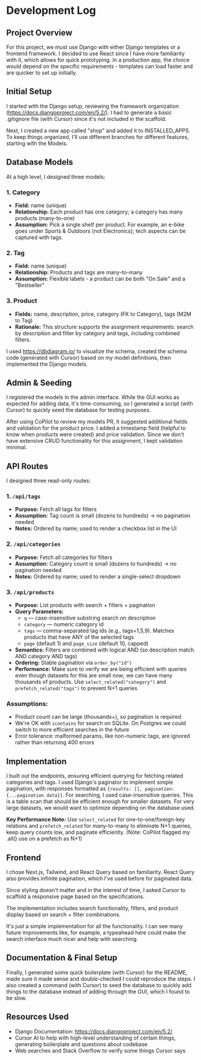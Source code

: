 # Development Log

## Project Overview
For this project, we must use Django with either Django templates or a frontend framework. I decided to use React since I have more familiarity with it, which allows for quick prototyping. In a production app, the choice would depend on the specific requirements - templates can load faster and are quicker to set up initially.

## Initial Setup
I started with the Django setup, reviewing the framework organization (https://docs.djangoproject.com/en/5.2/). I had to generate a basic .gitignore file (with Cursor) since it's not included in the scaffold.

Next, I created a new app called "shop" and added it to INSTALLED_APPS. To keep things organized, I'll use different branches for different features, starting with the Models.

## Database Models
At a high level, I designed three models:

### 1. Category
- **Field:** name (unique)
- **Relationship:** Each product has one category; a category has many products (many-to-one)
- **Assumption:** Pick a single shelf per product. For example, an e-bike goes under Sports & Outdoors (not Electronics); tech aspects can be captured with tags.

### 2. Tag
- **Field:** name (unique)
- **Relationship:** Products and tags are many-to-many
- **Assumption:** Flexible labels - a product can be both "On Sale" and a "Bestseller"

### 3. Product
- **Fields:** name, description, price, category (FK to Category), tags (M2M to Tag)
- **Rationale:** This structure supports the assignment requirements: search by description and filter by category and tags, including combined filters.

I used https://dbdiagram.io/ to visualize the schema, created the schema code (generated with Cursor) based on my model definitions, then implemented the Django models.

## Admin & Seeding
I registered the models in the admin interface. While the GUI works as expected for adding data, it's time-consuming, so I generated a script (with Cursor) to quickly seed the database for testing purposes.

After using CoPilot to review my models PR, it suggested additional fields and validation for the product price. I added a timestamp field (helpful to know when products were created) and price validation. Since we don't have extensive CRUD functionality for this assignment, I kept validation minimal.

## API Routes
I designed three read-only routes:

### 1. `/api/tags`
- **Purpose:** Fetch all tags for filters
- **Assumption:** Tag count is small (dozens to hundreds) → no pagination needed
- **Notes:** Ordered by name; used to render a checkbox list in the UI

### 2. `/api/categories`
- **Purpose:** Fetch all categories for filters
- **Assumption:** Category count is small (dozens to hundreds) → no pagination needed
- **Notes:** Ordered by name; used to render a single-select dropdown

### 3. `/api/products`
- **Purpose:** List products with search + filters + pagination
- **Query Parameters:**
  - `q` — case-insensitive substring search on description
  - `category` — numeric category id
  - `tags` — comma-separated tag ids (e.g., tags=1,5,9). Matches products that have ANY of the selected tags
  - `page` (default 1) and `page_size` (default 10, capped)
- **Semantics:** Filters are combined with logical AND (so description match AND category AND tags)
- **Ordering:** Stable pagination via `order_by("id")`
- **Performance:** Make sure to verify we are being efficient with queries even though datasets for this are small now; we can have many thousands of products. Use `select_related("category")` and `prefetch_related("tags")` to prevent N+1 queries

### Assumptions:
- Product count can be large (thousands+), so pagination is required
- We're OK with `icontains` for search on SQLite. On Postgres we could switch to more efficient searches in the future
- Error tolerance: malformed params, like non-numeric tags, are ignored rather than returning 400 errors

## Implementation
I built out the endpoints, ensuring efficient querying for fetching related categories and tags. I used Django's paginator to implement simple pagination, with responses formatted as `{results: [], pagination: {...pagination data}}`. For searching, I used case-insensitive queries. This is a table scan that should be efficient enough for smaller datasets. For very large datasets, we would want to optimize depending on the database used.

**Key Performance Note:** Use `select_related` for one-to-one/foreign-key relations and `prefetch_related` for many-to-many to eliminate N+1 queries, keep query counts low, and paginate efficiently. (Note: CoPilot flagged my .all() use on a prefetch as N+1)

## Frontend
I chose Next.js, Tailwind, and React Query based on familiarity. React Query also provides infinite pagination, which I've used before for paginated data.

Since styling doesn't matter and in the interest of time, I asked Cursor to scaffold a responsive page based on the specifications.

The implementation includes search functionality, filters, and product display based on search + filter combinations.

It's just a simple implementation for all the functionality. I can see many future improvements like, for example, a typeahead here could make the search interface much nicer and help with searching.

## Documentation & Final Setup
Finally, I generated some quick boilerplate (with Cursor) for the README, made sure it made sense and double-checked I could reproduce the steps. I also created a command (with Cursor) to seed the database to quickly add things to the database instead of adding through the GUI, which I found to be slow.

## Resources Used
- Django Documentation: https://docs.djangoproject.com/en/5.2/
- Cursor AI to help with high-level understanding of certain things, generating boilerplate and questions about codebase
- Web searches and Stack Overflow to verify some things Cursor says